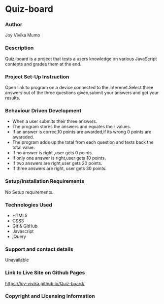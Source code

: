 # Quiz-board
### Author
Joy Vivika Mumo
### Description
Quiz-board is a project that tests a users knowledge on various JavaScript contents and grades them at the end.
### Project Set-Up Instruction
Open link to program on a device connected to the interenet.Select three answers out of the three questions given,submit your answers and get your results.

### Behaviour Driven Development
* When a user submits their three answers.
* The program stores the answers and equates their values.
* If an answer is correc,10 points are awarded,if its wrong 0 points are awareded.
* The program adds up the total from each question and texts back the total value.
* If no answer is right ,user gets 0 points.
* If only one answer is right,user gets 10 points.
* If two answers are right,user gets 20 points.
* If three answers are right, user gets 30 points.


### Setup/Installation Requirements
No Setup requirements.

### Technologies Used
* HTML5
* CSS3
* Git & GitHub
* Javascript
* jQuery

### Support and contact details
Unavailable


### Link to Live Site on Github Pages
https://joy-vivika.github.io/Quiz-board/

### Copyright and Licensing Information
